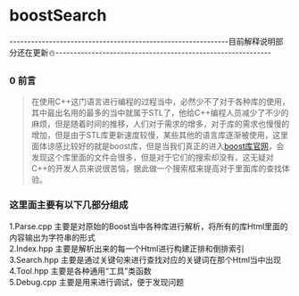 # boostSearch
-------------------------------------------------------------目前解释说明部分还在更新:snowman:------------------------------------------------------------
### 0 前言
> 在使用C++这门语言进行编程的过程当中，必然少不了对于各种库的使用，其中最出名用的最多的当中就属于STL了，他给C++编程人员减少了不少的麻烦，但是随着时间的推移，人们对于需求的增多，对于库的需求也慢慢的增加，但是由于STL库更新速度较慢，某些其他的语言库逐渐被使用，这里面体谅感比较好的就是boost库，但是当我们真正的进入[boost库官网](https://www.boost.org/)，会发现这个库里面的文件会很多，但是对于它们的搜索却没有，这无疑对C++的开发人员来说很苦恼，据此做一个搜索框来提高对于里面库的查找体验。
### 这里面主要有以下几部分组成
1.Parse.cpp  主要是对原始的Boost当中各种库进行解析，将所有的库Html里面的内容输出为字符串的形式   
2.Index.hpp  主要是解析出来的每一个Html进行构建正排和倒排索引   
3.Search.hpp 主要是通过关键句来进行查找对应的关键词在那个Html当中出现   
4.Tool.hpp   主要是各种通用“工具”类函数  
5.Debug.cpp  主要是用来进行调试，便于发现问题  


